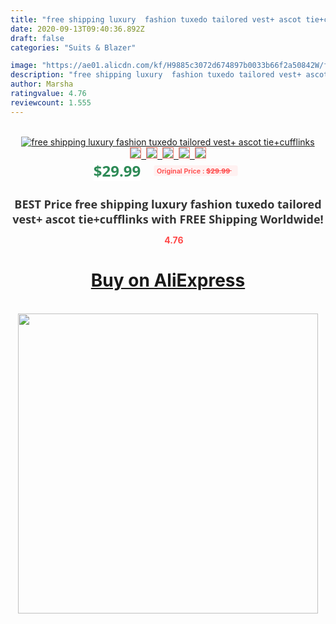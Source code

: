 ```yaml
---
title: "free shipping luxury  fashion tuxedo tailored vest+ ascot tie+cufflinks"
date: 2020-09-13T09:40:36.892Z
draft: false
categories: "Suits & Blazer"

image: "https://ae01.alicdn.com/kf/H9885c3072d674897b0033b66f2a50842W/free-shipping-luxury-fashion-tuxedo-tailored-vest-ascot-tie-cufflinks.jpg"
description: "free shipping luxury  fashion tuxedo tailored vest+ ascot tie+cufflinks"
author: Marsha
ratingvalue: 4.76
reviewcount: 1.555
---
```

<br>
<div style="text-align: center;">
<a href="https://s.click.aliexpress.com/e/_9htuoN" target="_blank" rel="nofollow noopener noreferrer"><img alt="free shipping luxury  fashion tuxedo tailored vest+ ascot tie+cufflinks" class="magnifier-image" src="https://ae01.alicdn.com/kf/H9885c3072d674897b0033b66f2a50842W/free-shipping-luxury-fashion-tuxedo-tailored-vest-ascot-tie-cufflinks.jpg_640x640.jpg">
<br>
<img style="border:1px solid salmon" src="https://ae01.alicdn.com/kf/H9885c3072d674897b0033b66f2a50842W/free-shipping-luxury-fashion-tuxedo-tailored-vest-ascot-tie-cufflinks.jpg_120x120.jpg">&nbsp;&nbsp;<img style="border:1px solid salmon" src="_120x120.jpg">&nbsp;&nbsp;<img style="border:1px solid salmon" src="_120x120.jpg">&nbsp;&nbsp;<img style="border:1px solid salmon" src="_120x120.jpg">&nbsp;&nbsp;<img style="border:1px solid salmon" src="_120x120.jpg"></a></div><br0>
<div style="text-align: center;"><span style="background-color: white; border: 0px; box-sizing: border-box; color: seagreen; display: inline-block; font-family: &quot;open sans&quot; , &quot;arial&quot; , &quot;helvetica&quot; , sans-serif , &quot;heiti&quot;; font-size: 24px; font-stretch: inherit; font-weight: 700; line-height: inherit; margin: 0px 10px 0px 0px; padding: 0px; vertical-align: middle;">$29.99 </span>
<span style="background: rgb(255 , 241 , 241); border-radius: 3px; border: 0px; box-sizing: border-box; color: #ff4747; display: inline-block; font-family: inherit; font-size: 12px; font-stretch: inherit; font-style: inherit; font-variant: inherit; font-weight: 600; line-height: inherit; margin: 0px; padding: 2px 5px; transform: scale(0.9); vertical-align: middle;">Original Price : <b style="text-decoration: line-through;">$29.99 </b> &nbsp;&nbsp;</span></div>
<h1 style="color: #333333; display: inline-block; font-family: &quot;open sans&quot; , &quot;arial&quot; , &quot;helvetica&quot; , sans-serif , &quot;heiti&quot;; font-size: 18px; font-stretch: inherit; font-weight: 700; text-align: center;">BEST Price free shipping luxury  fashion tuxedo tailored vest+ ascot tie+cufflinks with FREE Shipping Worldwide!</h1>
<div style="color: #ff4747; text-align: center;">
<img src="https://4.bp.blogspot.com/-M0ZcTcb-5uY/XleCXlxnR4I/AAAAAAAAAEc/OrjgMkXV1oMQFaCRZj5HQwOCBcu3w1FegCPcBGAYYCw/s1600/star.png" style="height: 15px;">&nbsp;<b>4.76</b></div>
<div class="button_cont" align="center"><a class="buynow_a" href="https://s.click.aliexpress.com/e/_9htuoN" target="_blank" rel="nofollow noopener noreferrer"><H1>Buy on AliExpress</H1></a></div><br>
<div class="separator" style="clear: both; text-align: center;">
<img src="https://lh3.googleusercontent.com/-pTy5HemUv9M/XlePHvY0dAI/AAAAAAAAAE4/0nX5iRUoIWY8eMW9Dpxeirr157OZliDIgCLcBGAsYHQ/s1600/badge.gif" width="480">
</div>
